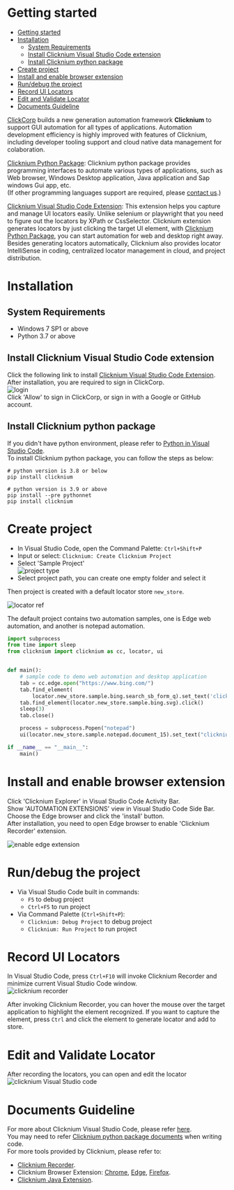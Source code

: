 # Getting started<!-- {docsify-ignore-all} -->

- [Getting started](#getting-started)
- [Installation​](#installation)
  - [System Requirements​](#system-requirements)
  - [Install Clicknium Visual Studio Code extension](#install-clicknium-visual-studio-code-extension)
  - [Install Clicknium python package](#install-clicknium-python-package)
- [Create project](#create-project)
- [Install and enable browser extension](#install-and-enable-browser-extension)
- [Run/debug the project](#rundebug-the-project)
- [Record UI Locators](#record-ui-locators)
- [Edit and Validate Locator](#edit-and-validate-locator)
- [Documents Guideline](#documents-guideline)

[ClickCorp](https://www.clickcorp.com) builds a new generation automation framework **Clicknium** to support GUI automation for all types of applications. Automation development efficiency is highly improved with features of Clicknium, including developer tooling support and cloud native data management for colaboration.  

[Clicknium Python Package](./doc/api/python/pythonsdk.md): Clicknium python package provides programming interfaces to automate various types of applications, such as Web browser, Windows Desktop application, Java application and Sap windows Gui app, etc.  
(If other programming languages support are required, please [contact us](https://www.clickcorp.com/community).)  

[Clicknium Visual Studio Code Extension](./doc/developtools/vscode.md): This extension helps you capture and manage UI locators easily. Unlike selenium or playwright that you need to figure out the locators by XPath or CssSelector. Clicknium extension generates locators by just clicking the target UI element, with [Clicknium Python Package](https://pypi.org/project/clicknium/), you can start automation for web and desktop right away. Besides generating locators automatically, Clicknium also provides locator IntelliSense in coding, centralized locator management in cloud, and project distribution.  

# Installation​
## System Requirements​
- Windows 7 SP1 or above
- Python 3.7 or above

## Install Clicknium Visual Studio Code extension
Click the following link to install [Clicknium Visual Studio Code Extension](https://marketplace.visualstudio.com/items?itemName=ClickCorp.clicknium). After installation, you are required to sign in ClickCorp.  
![login](https://clickcorp.github.io/clicknium-docs/doc/img/login1.png "login")  
Click 'Allow' to sign in ClickCorp, or sign in with a Google or GitHub account.

## Install Clicknium python package
If you didn't have python environment, please refer to [Python in Visual Studio Code](https://code.visualstudio.com/docs/languages/python).  
To install Clicknium python package, you can follow the steps as below:  

```
# python version is 3.8 or below
pip install clicknium

# python version is 3.9 or above
pip install --pre pythonnet
pip install clicknium
```

# Create project
- In Visual Studio Code, open the Command Palette: `Ctrl+Shift+P`
- Input or select: `Clicknium: Create Clicknium Project`
- Select 'Sample Project'  
![project type](https://clickcorp.github.io/clicknium-docs/doc/img/project_type.png)  
- Select project path, you can create one empty folder and select it
  
Then project is created with a default locator store `new_store`.  

![locator ref](https://clickcorp.github.io/clicknium-docs/doc/img/locator_ref.png "locator ref")  

The default project contains two automation samples, one is Edge web automation, and another is notepad automation.
```python
import subprocess
from time import sleep
from clicknium import clicknium as cc, locator, ui


def main():
    # sample code to demo web automation and desktop application
    tab = cc.edge.open("https://www.bing.com/")
    tab.find_element(
        locator.new_store.sample.bing.search_sb_form_q).set_text('clicknium')
    tab.find_element(locator.new_store.sample.bing.svg).click()
    sleep(3)
    tab.close()

    process = subprocess.Popen("notepad")
    ui(locator.new_store.sample.notepad.document_15).set_text("clicknium")

if __name__ == "__main__":
    main()
```

# Install and enable browser extension
Click 'Clicknium Explorer' in Visual Studio Code Activity Bar.  
Show 'AUTOMATION EXTENSIONS' view in Visual Studio Code Side Bar.  
Choose the Edge browser and click the 'install' button.  
After installation, you need to open Edge browser to enable 'Clicknium Recorder' extension.  

![enable edge extension](https://clickcorp.github.io/clicknium-docs/doc/img/edge_extension_enable_on.png)  

# Run/debug the project
- Via Visual Studio Code built in commands:
  - `F5` to debug project
  - `Ctrl+F5` to run project
- Via Command Palette (`Ctrl+Shift+P`):
  - `Clicknium: Debug Project` to debug project
  - `Clicknium: Run Project` to run project

# Record UI Locators
In Visual Studio Code, press `Ctrl+F10` will invoke Clicknium Recorder and minimize current Visual Studio Code window.  
![clicknium recorder](https://clickcorp.github.io/clicknium-docs/doc/img/recorder_main.png)

After invoking Clicknium Recorder, you can hover the mouse over the target application to highlight the element recognized. 
If you want to capture the element, press `Ctrl` and click the element to generate locator and add to store.

# Edit and Validate Locator
After recording the locators, you can open and edit the locator  
![clicknium Visual Studio code](https://clickcorp.github.io/clicknium-docs/doc/img/main.png) 

# Documents Guideline
For more about Clicknium Visual Studio Code, please refer [here](/doc/developtools/vscode.md).  
You may need to refer [Clicknium python package documents](/doc/api/python/pythonsdk.md) when writing code.  
For more tools provided by Clicknium, please refer to:  
- [Clicknium Recorder](/doc/developtools/recorder.md).  
- Clicknium Browser Extension: [Chrome](/doc/developtools/extensions/chromeextension.md), [Edge](/doc/developtools/extensions/edgeextension.md), [Firefox](/doc/developtools/extensions/firefoxextension.md).  
- [Clicknium Java Extension](/doc/developtools/extensions/javaextension.md).  
